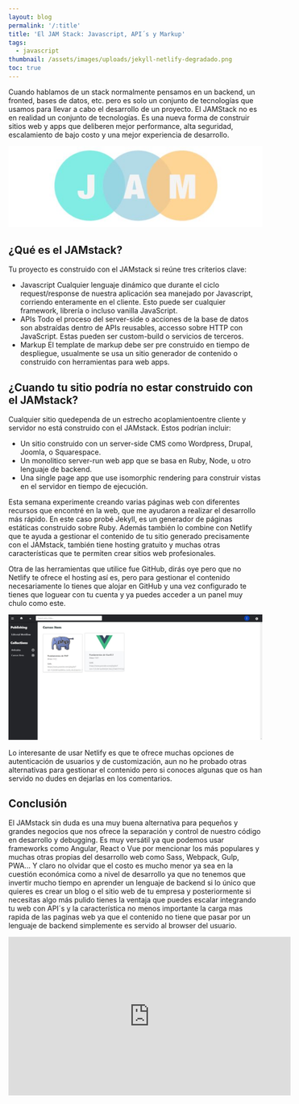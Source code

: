 ```yaml
---
layout: blog
permalink: '/:title'
title: 'El JAM Stack: Javascript, API´s y Markup'
tags: 
  - javascript
thumbnail: /assets/images/uploads/jekyll-netlify-degradado.png
toc: true
---
```

Cuando hablamos de un stack normalmente pensamos en un backend, un fronted, bases de datos, etc. pero es solo un conjunto de tecnologías que usamos para llevar a cabo el desarrollo de un proyecto. El JAMStack no es en realidad un conjunto de tecnologías. Es una nueva forma de construir sitios web y apps que deliberen mejor performance, alta seguridad, escalamiento de bajo costo y una mejor experiencia de desarrollo.

![undefined](/assets/images/uploads/JAM.jpg)

## ¿Qué es el JAMstack?

Tu proyecto es construido con el JAMstack si reúne tres criterios clave:

* Javascript
  Cualquier lenguaje dinámico que durante el ciclo  request/response de nuestra aplicación sea manejado por Javascript, corriendo enteramente en el cliente. Esto puede ser cualquier framework, librería o incluso vanilla JavaScript.
* APIs
  Todo el proceso del server-side o acciones de la base de datos son abstraídas dentro de APIs reusables, accesso sobre HTTP con JavaScript. Estas pueden ser custom-build o servicios de terceros.
* Markup
  El template de markup debe ser pre construido en tiempo de despliegue, usualmente se usa un sitio generador de contenido o construido con herramientas para web apps.

## ¿Cuando tu sitio podría no estar construido con el JAMstack?

Cualquier sitio quedependa de un estrecho acoplamientoentre cliente y servidor no está construido con el JAMstack. Estos podrían incluir:

* Un sitio construido con un server-side CMS como Wordpress, Drupal, Joomla, o Squarespace.
* Un monolitico server-run web app que se basa en Ruby, Node, u otro lenguaje de backend.
* Una single page app que use isomorphic rendering para construir vistas en el servidor en tiempo de ejecución.

Esta semana experimente creando varias páginas web con diferentes recursos que encontré en la web, que me ayudaron a realizar el desarrollo más rápido. En este caso probé Jekyll, es un generador de páginas estáticas construido sobre Ruby. Además también lo combine con Netlify que te ayuda a gestionar el contenido de tu sitio generado precisamente con el JAMstack, también tiene hosting gratuito y muchas otras características que te permiten crear sitios web profesionales.

Otra de las herramientas que utilice fue GitHub, dirás oye pero que no Netlify te ofrece el hosting así es, pero para gestionar el contenido necesariamente lo tienes que alojar en GitHub y una vez configurado te tienes que loguear con tu cuenta y ya puedes acceder a un panel muy chulo como este.

![undefined](/assets/images/uploads/NetlifyCMS.JPG)

Lo interesante de usar Netlify es que te ofrece muchas opciones de autenticación de usuarios y de customización, aun no he probado otras alternativas para gestionar el contenido pero si conoces algunas que os han servido no dudes en dejarlas en los comentarios.

## Conclusión

El JAMstack sin duda es una muy buena alternativa para pequeños y grandes negocios que nos ofrece la separación y control de nuestro código en desarrollo y debugging. Es muy versátil ya que podemos usar frameworks como Angular, React o Vue por mencionar los más populares y muchas otras propias del desarrollo web como Sass, Webpack, Gulp, PWA... Y claro no olvidar que el costo es mucho menor ya sea en la cuestión económica como a nivel de desarrollo ya que no tenemos que invertir mucho tiempo en aprender un lenguaje de backend si lo único que quieres es crear un blog o el sitio web de tu empresa y posteriormente si necesitas algo más pulido tienes la ventaja que puedes escalar integrando tu web con API´s y la característica no menos importante la carga mas rapida de las paginas web ya que el contenido no tiene que pasar por un lenguaje de backend simplemente es servido al browser del usuario.

<!--EndFragment-->

<iframe width="560" height="315" src="https://www.youtube.com/embed/DJoGU5xuN_c" frameborder="0" allow="autoplay; encrypted-media" allowfullscreen></iframe>
